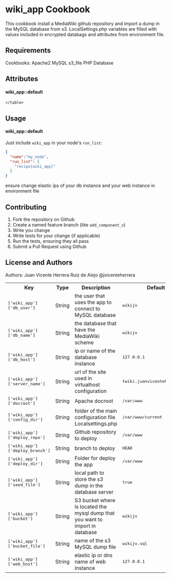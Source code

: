 wiki_app Cookbook
=================

This cookbook install a MediaWiki github repository and import a dump in the MySQL database from s3.
LocalSettings.php variables are filled with values included in encrypted databags and attributes from environment file.

Requirements
------------
Cookbooks:
Apache2
MySQL
s3_file
PHP
Database

Attributes
----------
#### wiki_app::default
<table>
  <tr>
    <th>Key</th>
    <th>Type</th>
    <th>Description</th>
    <th>Default</th>
  </tr>
  <tr>
    <td><tt>['wiki_app']['db_user']</tt></td>
    <td>String</td>
    <td>the user that uses the app to connect to MySQL database</td>
    <td><tt>wikijv</tt></td>
  </tr>

 <tr>
    <td><tt>['wiki_app']['db_name']</tt></td>
    <td>String</td>
    <td>the database that have the MediaWiki scheme</td>
    <td><tt>wikijv</tt></td>
  </tr>
 <tr>
    <td><tt>['wiki_app']['db_host']</tt></td>
    <td>String</td>
    <td>ip or name of the database instance</td>
    <td><tt>127.0.0.1</tt></td>
  </tr>
 <tr>
    <td><tt>['wiki_app']['server_name']</tt></td>
    <td>String</td>
    <td>url of the site used in virtualhost configuration</td>
    <td><tt>twiki.juanvicenteherrera.es</tt></td>
  </tr>
 <tr>
    <td><tt>['wiki_app']['docroot']</tt></td>
    <td>String</td>
    <td>Apache docroot</td>
    <td><tt>/var/www</tt></td>
  </tr>

<tr>
    <td><tt>['wiki_app']['config_dir']</tt></td>
    <td>String</td>
    <td>folder of the main configuration file Localsettings.php </td>
    <td><tt>/var/www/current</tt></td>
  </tr>

<tr>
    <td><tt>['wiki_app']['deploy_repo']</tt></td>
    <td>String</td>
    <td>Github repository to deploy</td>
    <td><tt>/var/www</tt></td>
  </tr>

<tr>
    <td><tt>['wiki_app']['deploy_branch']</tt></td>
    <td>String</td>
    <td>branch to deploy</td>
    <td><tt>HEAD</tt></td>
  </tr>

<tr>
    <td><tt>['wiki_app']['deploy_dir']</tt></td>
    <td>String</td>
    <td>Folder for deploy the app</td>
    <td><tt>/var/www</tt></td>
  </tr>
<tr>
    <td><tt>['wiki_app']['seed_file']</tt></td>
    <td>String</td>
    <td>local path to store the s3 dump in the database server</td>
    <td><tt>true</tt></td>
  </tr>
<tr>
    <td><tt>['wiki_app']['bucket']</tt></td>
    <td>String</td>
    <td>S3 bucket where is located the mysql dump that you want to import in database</td>
    <td><tt>wikijv</tt></td>
  </tr>
<tr>
    <td><tt>['wiki_app']['bucket_file']</tt></td>
    <td>String</td>
    <td>name of the s3 MySQL dump file</td>
    <td><tt>wikijv.sql</tt></td>
  </tr>
<tr>
    <td><tt>['wiki_app']['web_host']</tt></td>
    <td>String</td>
    <td>elastic ip or dns name of web instance</td>
    <td><tt>127.0.0.1</tt></td>
  </tr>


	</table>

Usage
-----
#### wiki_app::default
Just include `wiki_app` in your node's `run_list`:

```json
{
  "name":"my_node",
  "run_list": [
    "recipe[wiki_app]"
  ]
}

```
ensure change elastic ips of your db instance and your web instance in environment file

Contributing
------------

1. Fork the repository on Github
2. Create a named feature branch (like `add_component_x`)
3. Write you change
4. Write tests for your change (if applicable)
5. Run the tests, ensuring they all pass
6. Submit a Pull Request using Github

License and Authors
-------------------
Authors: 
Juan Vicente Herrera Ruiz de Alejo @jvicenteherrera
